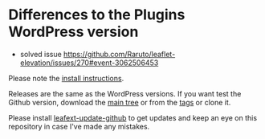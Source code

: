 # Differences to the Plugins WordPress version

* solved issue https://github.com/Raruto/leaflet-elevation/issues/270#event-3062506453

Please note the [install instructions](https://leafext.de/en/doku/about/versions/).

Releases are the same as the WordPress versions. If you want test the Github version, download the [main tree](https://github.com/hupe13/extensions-leaflet-map-github/archive/refs/heads/main.zip) or from the [tags](https://github.com/hupe13/extensions-leaflet-map-github/tags) or clone it.

Please install [leafext-update-github](https://github.com/hupe13/leafext-update-github) to get updates and keep an eye on this repository in case I've made any mistakes.
